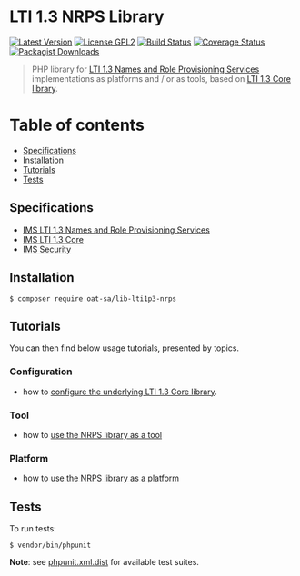 # LTI 1.3 NRPS Library

[![Latest Version](https://img.shields.io/github/tag/oat-sa/lib-lti1p3-nrps.svg?style=flat&label=release)](https://github.com/oat-sa/lib-lti1p3-nrps/tags)
[![License GPL2](http://img.shields.io/badge/licence-GPL%202.0-blue.svg)](http://www.gnu.org/licenses/gpl-2.0.html)
[![Build Status](https://travis-ci.org/oat-sa/lib-lti1p3-nrps.svg?branch=master)](https://travis-ci.org/oat-sa/lib-lti1p3-nrps)
[![Coverage Status](https://coveralls.io/repos/github/oat-sa/lib-lti1p3-nrps/badge.svg?branch=master)](https://coveralls.io/github/oat-sa/lib-lti1p3-nrps?branch=master)
[![Packagist Downloads](http://img.shields.io/packagist/dt/oat-sa/lib-lti1p3-nrps.svg)](https://packagist.org/packages/oat-sa/lib-lti1p3-nrps)

> PHP library for [LTI 1.3 Names and Role Provisioning Services](https://www.imsglobal.org/spec/lti-nrps/v2p0) implementations as platforms and / or as tools, based on [LTI 1.3 Core library](https://github.com/oat-sa/lib-lti1p3-core).

# Table of contents

- [Specifications](#specifications)
- [Installation](#installation)
- [Tutorials](#tutorials)
- [Tests](#tests)

## Specifications

- [IMS LTI 1.3 Names and Role Provisioning Services](https://www.imsglobal.org/spec/lti-nrps/v2p0)
- [IMS LTI 1.3 Core](http://www.imsglobal.org/spec/lti/v1p3)
- [IMS Security](https://www.imsglobal.org/spec/security/v1p0)

## Installation

```console
$ composer require oat-sa/lib-lti1p3-nrps
```

## Tutorials

You can then find below usage tutorials, presented by topics.

### Configuration

- how to [configure the underlying LTI 1.3 Core library](https://github.com/oat-sa/lib-lti1p3-core#quick-start).


### Tool

- how to [use the NRPS library as a tool](doc/tool.md)

### Platform

- how to [use the NRPS library as a platform](doc/platform.md)

## Tests

To run tests:

```console
$ vendor/bin/phpunit
```
**Note**: see [phpunit.xml.dist](phpunit.xml.dist) for available test suites.